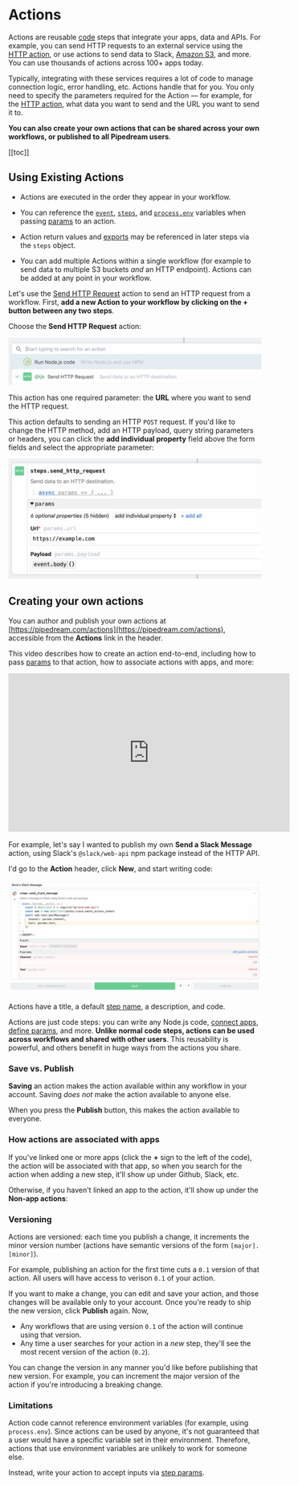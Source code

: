 # Actions

Actions are reusable [code](/workflows/steps/code/) steps that integrate your apps, data and APIs. For example, you can send HTTP requests to an external service using the [HTTP action](/destinations/http/), or use actions to send data to Slack, [Amazon S3](/destinations/s3/), and more. You can use thousands of actions across 100+ apps today.

Typically, integrating with these services requires a lot of code to manage connection logic, error handling, etc. Actions handle that for you. You only need to specify the parameters required for the Action — for example, for the [HTTP action](/destinations/http/), what data you want to send and the URL you want to send it to.

**You can also create your own actions that can be shared across your own workflows, or published to all Pipedream users**.

[[toc]]

## Using Existing Actions

- Actions are executed in the order they appear in your workflow.

- You can reference the [`event`](/workflows/events/), [`steps`](/workflows/steps/#step-exports), and [`process.env`](/environment-variables/#referencing-environment-variables-in-code) variables when passing [params](/workflows/steps/#passing-data-to-steps-step-parameters) to an action.

- Action return values and [exports](/workflows/steps/#step-exports) may be referenced in later steps via the `steps` object.

- You can add multiple Actions within a single workflow (for example to send data to multiple S3 buckets _and_ an HTTP endpoint). Actions can be added at any point in your workflow.

Let's use the [Send HTTP Request](/destinations/http/) action to send an HTTP request from a workflow. First, **add a new Action to your workflow by clicking on the + button between any two steps**.

Choose the **Send HTTP Request** action:

<div>
<img alt="Send HTTP request action" width="600" src="./images/send-http-request.png">
</div>

This action has one required parameter: the **URL** where you want to send the HTTP request.

This action defaults to sending an HTTP `POST` request. If you'd like to change the HTTP method, add an HTTP payload, query string parameters or headers, you can click the **add individual property** field above the form fields and select the appropriate parameter:

<div>
<img alt="Adding optional params" width="600" src="./images/http-example.png">
</div>

## Creating your own actions

You can author and publish your own actions at [https://pipedream.com/actions](https://pipedream.com/actions), accessible from the **Actions** link in the header.

This video describes how to create an action end-to-end, including how to pass [params](/workflows/steps/#passing-data-to-steps-step-parameters) to that action, how to associate actions with apps, and more:

<iframe width="560" height="315" src="https://www.youtube.com/embed/bTchIr3HYQg" frameborder="0" allow="accelerometer; autoplay; encrypted-media; gyroscope; picture-in-picture" allowfullscreen></iframe>

For example, let's say I wanted to publish my own **Send a Slack Message** action, using Slack's `@slack/web-api` npm package instead of the HTTP API.

I'd go to the **Action** header, click **New**, and start writing code:

<div>
<img alt="Send a Slack message" src="./images/send-slack-message.png">
</div>

Actions have a title, a default [step name](/workflows/steps/#step-names), a description, and code.

Actions are just code steps: you can write any Node.js code, [connect apps](https://docs.pipedream.com/connected-accounts/#connecting-accounts), [define params](https://docs.pipedream.com/workflows/steps/#passing-data-to-steps-step-parameters), and more. **Unlike normal code steps, actions can be used across workflows and shared with other users**. This reusability is powerful, and others benefit in huge ways from the actions you share.

### Save vs. Publish

**Saving** an action makes the action available within any workflow in your account. Saving _does not_ make the action available to anyone else.

When you press the **Publish** button, this makes the action available to everyone.

### How actions are associated with apps

If you've linked one or more apps (click the **+** sign to the left of the code), the action will be associated with that app, so when you search for the action when adding a new step, it'll show up under Github, Slack, etc.

Otherwise, if you haven't linked an app to the action, it'll show up under the **Non-app actions**:

### Versioning

Actions are versioned: each time you publish a change, it increments the minor version number (actions have semantic versions of the form `[major].[minor]`).

For example, publishing an action for the first time cuts a `0.1` version of that action. All users will have access to verison `0.1` of your action.

If you want to make a change, you can edit and save your action, and those changes will be available only to your account. Once you're ready to ship the new version, click **Publish** again. Now,

- Any workflows that are using version `0.1` of the action will continue using that version.
- Any time a user searches for your action in a _new_ step, they'll see the most recent version of the action (`0.2`).

You can change the version in any manner you'd like before publishing that new version. For example, you can increment the major version of the action if you're introducing a breaking change.

### Limitations

Action code cannot reference environment variables (for example, using `process.env`). Since actions can be used by anyone, it's not guaranteed that a user would have a specific variable set in their environment. Therefore, actions that use environment variables are unlikely to work for someone else.

Instead, write your action to accept inputs via [step params](/workflows/steps/#passing-data-to-steps-step-parameters).

<Footer />

